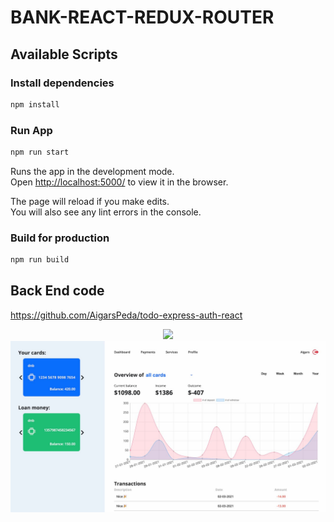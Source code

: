 # BANK-REACT-REDUX-ROUTER

## Available Scripts

### Install dependencies

```bash
npm install
```

### Run App

```bash
npm run start
```

Runs the app in the development mode.<br />
Open [http://localhost:5000/](http://localhost:5000/) to view it in the browser.

The page will reload if you make edits.<br />
You will also see any lint errors in the console.

### Build for production

```bash
npm run build
```

## Back End code

https://github.com/AigarsPeda/todo-express-auth-react

<p align="center">
  <img src="./screenshots/1.gif" width="800"/>
  <img src="./screenshots/2.jpg" width="800"/>
</p>
